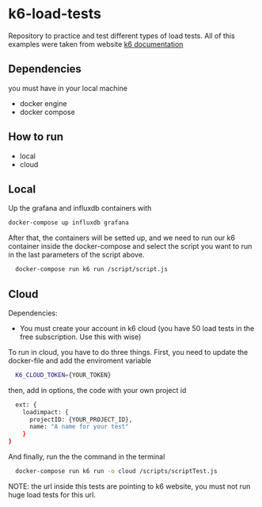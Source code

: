# k6-load-tests

Repository to practice and test different types of load tests. All of this examples were taken from website [k6 documentation](https://k6.io/docs/)

## Dependencies


you must have in your local machine

- docker engine
- docker compose

## How to run


- local
- cloud

## **Local**

Up the grafana and influxdb containers with

``` sh
docker-compose up influxdb grafana
```

After that, the containers will be setted up, and we need to run our k6 container inside the docker-compose and select the script you want to run in the last parameters of the script above.

```sh
  docker-compose run k6 run /script/script.js
```

## **Cloud**

Dependencies:

- You must create your account in k6 cloud (you have 50 load tests in the free subscription. Use this with wise)

To run in cloud, you have to do three things. First,  you need to update the docker-file and add the enviroment variable

```sh
  K6_CLOUD_TOKEN={YOUR_TOKEN}
```

then, add in options, the code with your own project id

```sh
  ext: {
    loadimpact: {
      projectID: {YOUR_PROJECT_ID},
      name: "A name for your test"
    }
}
```

And finally, run the the command in the terminal

```sh
  docker-compose run k6 run -o cloud /scripts/scriptTest.js
```

NOTE: the url inside this tests are pointing to k6 website, you must not run huge load tests for this url.
